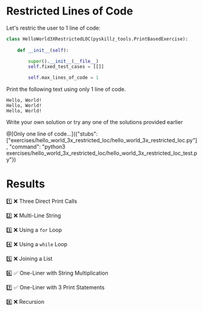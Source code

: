 # Restricted Lines of Code

Let's restric the user to 1 line of code:

```python
class HelloWorld3XRestrictedLOC(pyskillz_tools.PrintBasedExercise):
    
    def __init__(self):

        super().__init__(__file__)
        self.fixed_test_cases = [[]]

        self.max_lines_of_code = 1
```


Print the following text using only 1 line of code.

```text
Hello, World!
Hello, World!
Hello, World!
```

Write your own solution or try any one of the solutions provided earlier

@[Only one line of code...]({"stubs": ["exercises/hello_world_3x_restricted_loc/hello_world_3x_restricted_loc.py"], "command": "python3 exercises/hello_world_3x_restricted_loc/hello_world_3x_restricted_loc_test.py"})


# Results

1️⃣ ❌ Three Direct Print Calls

2️⃣ ❌ Multi-Line String

3️⃣ ❌ Using a `for` Loop

4️⃣ ❌ Using a `while` Loop

5️⃣ ❌ Joining a List

6️⃣ ✅ One-Liner with String Multiplication

7️⃣ ✅ One-Liner with 3 Print Statements

8️⃣ ❌ Recursion
